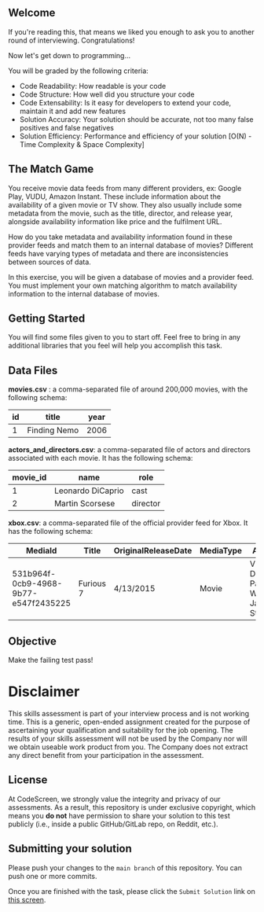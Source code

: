 ## Welcome

If you're reading this, that means we liked you enough to ask you to another round of interviewing. Congratulations!

Now let's get down to programming...

You will be graded by the following criteria:
- Code Readability:  How readable is your code
- Code Structure: How well did you structure your code
- Code Extensability: Is it easy for developers to extend your code, maintain it and add new features
- Solution Accuracy: Your solution should be accurate, not too many false positives and false negatives
- Solution Efficiency: Performance and efficiency of your solution [O(N) - Time Complexity & Space Complexity]

## The Match Game

You receive movie data feeds from many different providers, ex: Google Play, VUDU, Amazon Instant.
These include information about the availability of a given movie or TV show. 
They also usually include some metadata from  the movie, such as the title, director, and release year, alongside availability information like price and the fulfilment URL.

How do you take metadata and availability information found in these provider feeds and match them to an internal database of movies? 
Different feeds have varying types of metadata and there are inconsistencies between sources of data.

In this exercise, you will be given a database of movies and a provider feed. 
You must implement your own matching algorithm to match availability information to the internal database of movies.

## Getting Started 

You will find some files given to you to start off. Feel free to bring in any additional libraries that you feel will help
you accomplish this task.

## Data Files

**movies.csv** : a comma-separated file of around 200,000 movies, with the following schema:

| id | title | year |
| ------------ | ----- | ---- |
| 1            | Finding Nemo | 2006 |

**actors_and_directors.csv**: a comma-separated file of actors and directors associated with each movie. It has the following schema:

| movie_id | name | role |
| ------------ | ---- | -------- |
| 1            | Leonardo DiCaprio | cast |
| 2            | Martin Scorsese | director|

**xbox.csv**: a comma-separated file of the official provider feed for Xbox. It has the following schema:

| MediaId | Title | OriginalReleaseDate | MediaType | Actors | Director | XboxLiveURL |
| ------- | ----- | ------------------- | --------- | ------ | -------- | ----------- |
| 531b964f-0cb9-4968-9b77-e547f2435225| Furious 7 | 4/13/2015 | Movie | Vin Diesel, Paul Walker, Jason Statham | James Wan | video.xbox.com  

## Objective
Make the failing test pass!

# Disclaimer

This skills assessment is part of your interview process and is not working time. This is a generic, open-ended assignment 
created for the purpose of ascertaining your qualification and suitability for the job opening. The results of your skills assessment
will not be used by the Company nor will we obtain useable work product from you. The Company does not extract any direct benefit from 
your participation in the assessment.
## License

At CodeScreen, we strongly value the integrity and privacy of our assessments. As a result, this repository is under exclusive copyright, which means you **do not** have permission to share your solution to this test publicly (i.e., inside a public GitHub/GitLab repo, on Reddit, etc.). <br>

## Submitting your solution

Please push your changes to the `main branch` of this repository. You can push one or more commits. <br>

Once you are finished with the task, please click the `Submit Solution` link on <a href="https://app.codescreen.com/candidate/4fad82fc-a4a5-4307-9097-d6b288cd22ec" target="_blank">this screen</a>.